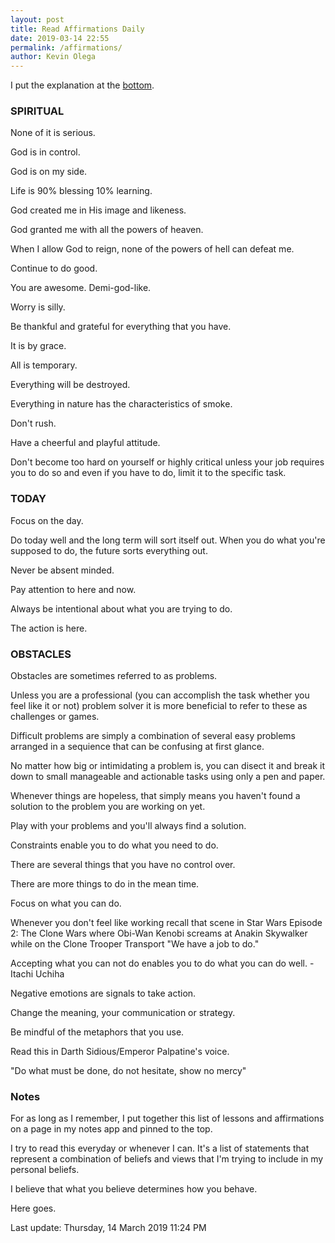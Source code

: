 ```yaml
--- 
layout: post 
title: Read Affirmations Daily
date: 2019-03-14 22:55
permalink: /affirmations/ 
author: Kevin Olega 
--- 
```

I put the explanation at the [bottom](#Notes). 

### SPIRITUAL 

None of it is serious.

God is in control. 

God is on my side. 

Life is 90% blessing 10% learning.

God created me in His image and likeness. 

God granted me with all the powers of heaven. 

When I allow God to reign, none of the powers of hell can defeat me. 

Continue to do good. 

You are awesome. Demi-god-like.

Worry is silly. 

Be thankful and grateful for everything that you have. 

It is by grace.

All is temporary. 

Everything will be destroyed. 

Everything in nature has the characteristics of smoke. 

Don't rush. 

Have a cheerful and playful attitude. 

Don't become too hard on yourself or highly critical unless your job requires you to do so and even if you have to do, limit it to the specific task.

### TODAY

Focus on the day. 

Do today well and the long term will sort itself out. 
When you do what you're supposed to do, the future sorts everything out.

Never be absent minded. 

Pay attention to here and now.

Always be intentional about what you are trying to do. 

The action is here.

### OBSTACLES

Obstacles are sometimes referred to as problems. 

Unless you are a professional (you can accomplish the task whether you feel like it or not) problem solver it is more beneficial to refer to these as challenges or games.

Difficult problems are simply a combination of several easy problems arranged in a sequience that can be confusing at first glance.

No matter how big or intimidating a problem is, you can disect it and break it down to small manageable and actionable tasks using only a pen and paper.

Whenever things are hopeless, that simply means you haven't found a solution to the problem you are working on yet.

Play with your problems and you'll always find a solution.

Constraints enable you to do what you need to do. 

There are several things that you have no control over.

There are more things to do in the mean time. 

Focus on what you can do. 

Whenever you don't feel like working recall that scene in Star Wars Episode 2: The Clone Wars where Obi-Wan Kenobi screams at Anakin Skywalker while on the Clone Trooper Transport "We have a job to do."

Accepting what you can not do enables you to do what you can do well. -Itachi Uchiha

Negative emotions are signals to take action.

Change the meaning, your communication or strategy.

Be mindful of the metaphors that you use.

Read this in Darth Sidious/Emperor Palpatine's voice. 

"Do what must be done, do not hesitate, show no mercy"

### Notes

For as long as I remember, I put together this list of lessons and affirmations on a page in my notes app and pinned to the top. 

I try to read this everyday or whenever I can. It's a list of statements that represent a combination of beliefs and views that I'm trying to include in my personal beliefs.

I believe that what you believe determines how you behave.

Here goes.

Last update: Thursday, 14 March 2019 11:24 PM